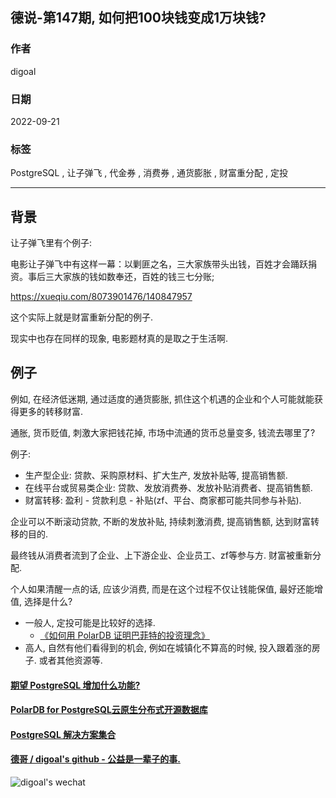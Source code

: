 ## 德说-第147期, 如何把100块钱变成1万块钱?   
        
### 作者        
digoal        
        
### 日期        
2022-09-21       
        
### 标签        
PostgreSQL , 让子弹飞 , 代金券 , 消费券 , 通货膨胀 , 财富重分配 , 定投         
        
----        
        
## 背景    
  
让子弹飞里有个例子:  
  
电影让子弹飞中有这样一幕：以剿匪之名，三大家族带头出钱，百姓才会踊跃捐资。事后三大家族的钱如数奉还，百姓的钱三七分账;   
  
https://xueqiu.com/8073901476/140847957  
  
这个实际上就是财富重新分配的例子.  
  
现实中也存在同样的现象, 电影题材真的是取之于生活啊.  
  
## 例子  
例如, 在经济低迷期, 通过适度的通货膨胀, 抓住这个机遇的企业和个人可能就能获得更多的转移财富.   
  
通胀, 货币贬值, 刺激大家把钱花掉, 市场中流通的货币总量变多, 钱流去哪里了?    
  
例子:   
- 生产型企业: 贷款、采购原材料、扩大生产, 发放补贴等, 提高销售额.   
- 在线平台或贸易类企业: 贷款、发放消费券、发放补贴消费者、提高销售额.   
- 财富转移: 盈利 - 贷款利息 - 补贴(zf、平台、商家都可能共同参与补贴).    
  
企业可以不断滚动贷款, 不断的发放补贴, 持续刺激消费, 提高销售额, 达到财富转移的目的.    
  
最终钱从消费者流到了企业、上下游企业、企业员工、zf等参与方.  财富被重新分配.    
  
个人如果清醒一点的话, 应该少消费, 而是在这个过程不仅让钱能保值, 最好还能增值, 选择是什么?  
- 一般人, 定投可能是比较好的选择.  
    - [《如何用 PolarDB 证明巴菲特的投资理念》](../202209/20220908_02.md)    
- 高人, 自然有他们看得到的机会, 例如在城镇化不算高的时候, 投入跟着涨的房子. 或者其他资源等.   
  
  
  
#### [期望 PostgreSQL 增加什么功能?](https://github.com/digoal/blog/issues/76 "269ac3d1c492e938c0191101c7238216")
  
  
#### [PolarDB for PostgreSQL云原生分布式开源数据库](https://github.com/ApsaraDB/PolarDB-for-PostgreSQL "57258f76c37864c6e6d23383d05714ea")
  
  
#### [PostgreSQL 解决方案集合](https://yq.aliyun.com/topic/118 "40cff096e9ed7122c512b35d8561d9c8")
  
  
#### [德哥 / digoal's github - 公益是一辈子的事.](https://github.com/digoal/blog/blob/master/README.md "22709685feb7cab07d30f30387f0a9ae")
  
  
![digoal's wechat](../pic/digoal_weixin.jpg "f7ad92eeba24523fd47a6e1a0e691b59")
  
